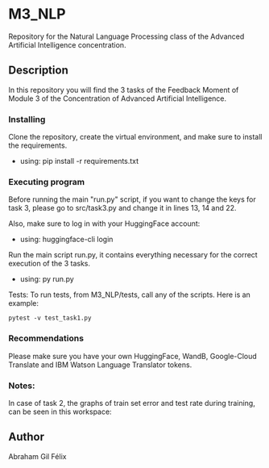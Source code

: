 # M3_NLP
Repository for the Natural Language Processing class of the Advanced Artificial Intelligence concentration.


## Description

In this repository you will find the 3 tasks of the Feedback Moment of Module 3 of the Concentration of Advanced Artificial Intelligence.


### Installing
Clone the repository, create the virtual environment, and make sure to install the requirements.
* using: pip install -r requirements.txt


### Executing program
Before running the main "run.py" script, if you want to change the keys for task 3, please go to src/task3.py and change it in lines 13, 14 and 22.

Also, make sure to log in with your HuggingFace account:
* using: huggingface-cli login

Run the main script run.py, it contains everything necessary for the correct execution of the 3 tasks.
* using: py run.py

Tests:
To run tests, from M3_NLP/tests, call any of the scripts. Here is an example:
```
pytest -v test_task1.py
```


### Recommendations
Please make sure you have your own HuggingFace, WandB, Google-Cloud Translate and IBM Watson Language Translator tokens.


### Notes: 
In case of task 2, the graphs of train set error and test rate during training, can be seen in this workspace: 


## Author

Abraham Gil Félix

